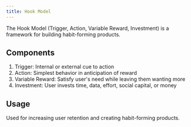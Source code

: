 ```yaml
---
title: Hook Model
---
```


The Hook Model (Trigger, Action, Variable Reward, Investment) is a framework for building habit-forming products.

## Components

1. Trigger: Internal or external cue to action
2. Action: Simplest behavior in anticipation of reward
3. Variable Reward: Satisfy user's need while leaving them wanting more
4. Investment: User invests time, data, effort, social capital, or money

## Usage

Used for increasing user retention and creating habit-forming products.
